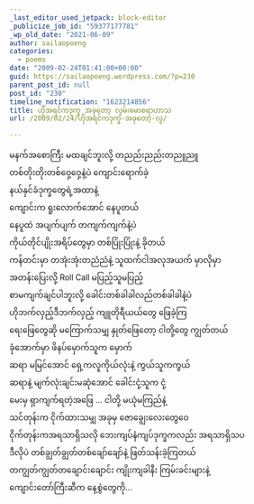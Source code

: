 ```yaml
---
_last_editor_used_jetpack: block-editor
_publicize_job_id: "59377177781"
_wp_old_date: "2021-06-09"
author: sailaopoeng
categories:
  - poems
date: "2009-02-24T01:41:00+00:00"
guid: https://sailaopoeng.wordpress.com/?p=230
parent_post_id: null
post_id: "230"
timeline_notification: "1623214856"
title: ဟိုအရင်ကဒုက္ခ အခုတော့ လွမ်းမောစရာဟာသ
url: /2009/02/24/ဟိုအရင်ကဒုက္ခ-အခုတော့-လွ/

---
```

မနက်အစောကြီး မထချင်ဘူးလို့ တညည်းညည်းတညူညူ  
တစ်တိုးတိုးတစ်ဝှေ့ဝှေ့နဲ့ပဲ ကျောင်းရောက်ခဲ့  
နယ်နှင်ခံဒုက္ခတွေရဲ့အထာနဲ့  
ကျောင်းက ရူးလောက်အောင် နေပူတယ်  
နေပူထဲ အပျက်ပျက် တကျက်ကျက်နဲ့ပဲ  
ကိုယ်တိုင်ပျိုးအရိပ်တွေမှာ တစ်ပြုံးပြုံးနဲ့ ခိုတယ်  
ကန်တင်းမှာ တအုံးအုံးတညံညံနဲ့ သူထက်ငါအလုအယက် မှာလိုမှာ  
အတန်းပြေးလို့ Roll Call မပြည့်သူမပြည့်  
စာမကျက်ချင်ပါဘူးလို့ ခေါင်းတစ်ခါခါလည်တစ်ခါခါနဲ့ပဲ  
ဟိုဘက်လှည့်ဒီဘက်လှည့် ကျူတိုရီယယ်တွေ ဖြေခဲ့ကြ  
ရေးဖြေတွေဆို မကြောက်သမျှ နှုတ်ဖြေတော့ ငါတို့တွေ ကျွတ်တယ်  
ခုံအောက်မှာ ဖိနပ်မှောက်သူက မှောက်  
ဆရာ မမြင်အောင် ရှေ့ကလူကိုယ်လုံးနဲ့ ကွယ်သူကကွယ်  
ဆရာနဲ့ မျက်လုံးချင်းမဆုံအောင် ခေါင်းငုံ့သူက ငုံ့  
မေးမှ ရှာကျက်ရတဲ့အဖြေ … ငါတို့ မယုံမကြည်နဲ့  
သင်တုန်းက ငိုက်ထားသမျှ အခုမှ ဇောချွေးလေးတွေဝေ  
ငိုက်တုန်းကအရသာရှိသလို ဘေးကျပ်နံကျပ်ဒုက္ခကလည်း အရသာရှိသပ  
ဒီလိုပဲ တစ်ချွတ်ချွတ်တစ်ချော်ချော်နဲ့ ဖြတ်သန်းခဲ့ကြတယ်  
တကျွတ်ကျွတ်တချောင်းချောင်း ကျိုးကျခါနီး ကြမ်းခင်းများနဲ့  
ကျောင်းတော်ကြီးဆီက နေ့စွဲတွေကို…
